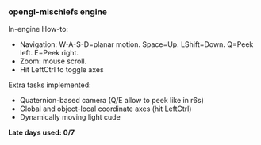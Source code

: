 ### opengl-mischiefs engine

In-engine How-to:
+ Navigation: W-A-S-D=planar motion. Space=Up. LShift=Down. Q=Peek left. E=Peek right.
+ Zoom: mouse scroll.
+ Hit LeftCtrl to toggle axes

Extra tasks implemented:
+  Quaternion-based camera (Q/E allow to peek like in r6s)
+  Global and object-local coordinate axes (hit LeftCtrl)
+  Dynamically moving light cude

**Late days used: 0/7**



